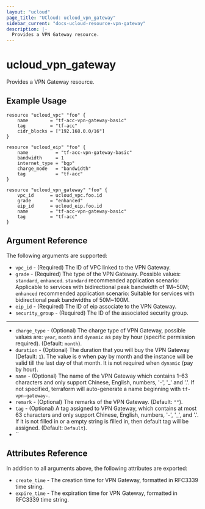 ```yaml
---
layout: "ucloud"
page_title: "UCloud: ucloud_vpn_gateway"
sidebar_current: "docs-ucloud-resource-vpn-gateway"
description: |-
  Provides a VPN Gateway resource.
---
```


# ucloud_vpn_gateway

Provides a VPN Gateway resource.

## Example Usage

```hcl
resource "ucloud_vpc" "foo" {
	name        = "tf-acc-vpn-gateway-basic"
	tag         = "tf-acc"
	cidr_blocks = ["192.168.0.0/16"]
}

resource "ucloud_eip" "foo" {
	name          = "tf-acc-vpn-gateway-basic"
	bandwidth     = 1
	internet_type = "bgp"
	charge_mode   = "bandwidth"
	tag           = "tf-acc"
}

resource "ucloud_vpn_gateway" "foo" {
	vpc_id	 	= ucloud_vpc.foo.id
	grade		= "enhanced"
	eip_id		= ucloud_eip.foo.id
	name 		= "tf-acc-vpn-gateway-basic"
	tag         = "tf-acc"
}
```

## Argument Reference

The following arguments are supported:

* `vpc_id` - (Required) The ID of VPC linked to the VPN Gateway. 
* `grade` - (Required) The type of the VPN Gateway. Possible values: `standard`, `enhanced`. `standard` recommended application scenario: Applicable to services with bidirectional peak bandwidth of 1M~50M; `enhanced` recommended application scenario: Suitable for services with bidirectional peak bandwidths of 50M~100M.
* `eip_id` - (Required) The ID of eip associate to the VPN Gateway. 
* `security_group` - (Required) The ID of the associated security group.

- - -

* `charge_type` - (Optional) The charge type of VPN Gateway, possible values are: `year`, `month` and `dynamic` as pay by hour (specific permission required). (Default: `month`).
* `duration` - (Optional) The duration that you will buy the VPN Gateway (Default: `1`). The value is `0` when pay by month and the instance will be valid till the last day of that month. It is not required when `dynamic` (pay by hour).
* `name` - (Optional) The name of the VPN Gateway which contains 1-63 characters and only support Chinese, English, numbers, '-', '_' and '.'. If not specified, terraform will auto-generate a name beginning with `tf-vpn-gateway-`.
* `remark` - (Optional) The remarks of the VPN Gateway. (Default: `""`).
* `tag` - (Optional) A tag assigned to VPN Gateway, which contains at most 63 characters and only support Chinese, English, numbers, '-', '_', and '.'. If it is not filled in or a empty string is filled in, then default tag will be assigned. (Default: `Default`).
* ``
## Attributes Reference

In addition to all arguments above, the following attributes are exported:

* `create_time` - The creation time for VPN Gateway, formatted in RFC3339 time string.
* `expire_time` - The expiration time for VPN Gateway, formatted in RFC3339 time string.